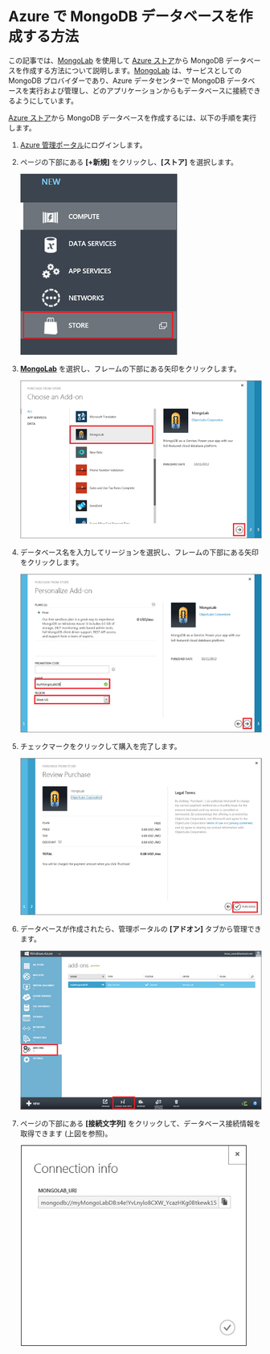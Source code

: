 # Azure で MongoDB データベースを作成する方法

この記事では、[MongoLab] を使用して [Azure ストア]から MongoDB データベースを作成する方法について説明します。[MongoLab] は、サービスとしての MongoDB プロバイダーであり、Azure データセンターで MongoDB データベースを実行および管理し、どのアプリケーションからもデータベースに接続できるようにしています。

[Azure ストア][]から MongoDB データベースを作成するには、以下の手順を実行します。

1.  [Azure 管理ポータル][portal]にログインします。
2.  ページの下部にある **[+新規]** をクリックし、**[ストア]** を選択します。

	![ストアからアドオンを選択](./media/create-mongolab-mongodb/select-store.png)

3.  **[MongoLab]** を選択し、フレームの下部にある矢印をクリックします。

	![MongoLab を選択](./media/create-mongolab-mongodb/select-mongo-db.png)

4.  データベース名を入力してリージョンを選択し、フレームの下部にある矢印をクリックします。

	![ストアから MongoLab データベースを購入](./media/create-mongolab-mongodb/purchase-mongodb.png)

5.  チェックマークをクリックして購入を完了します。

	![購入を確認して完了](./media/create-mongolab-mongodb/complete-mongolab-purchase.png)

6.  データベースが作成されたら、管理ポータルの **[アドオン]** タブから管理できます。

	![Manage MongoLab database in Azure portal](./media/create-mongolab-mongodb/manage-mongolab-add-on.png)

7.  ページの下部にある **[接続文字列]** をクリックして、データベース接続情報を取得できます (上図を参照)。

	![MongoLab 接続情報](./media/create-mongolab-mongodb/mongolab-conn-info.png) 

  [MongoLab]: https://mongolab.com/home
  [Azure ストア]: /en-us/store/overview/
  [Azure 管理ポータル]: http://windows.azure.com/
[portal]: http://windows.azure.com/
